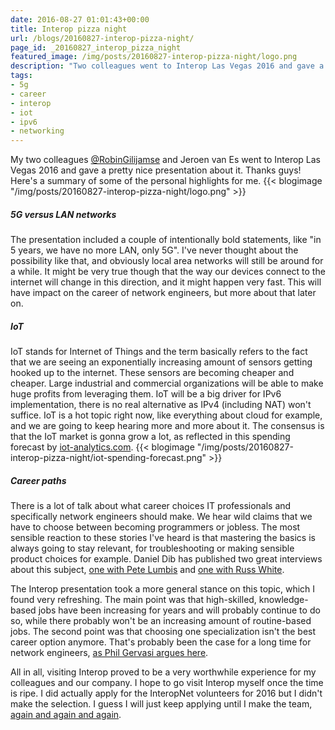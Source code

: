 ```yaml
---
date: 2016-08-27 01:01:43+00:00
title: Interop pizza night
url: /blogs/20160827-interop-pizza-night/
page_id: _20160827_interop_pizza_night
featured_image: /img/posts/20160827-interop-pizza-night/logo.png
description: "Two colleagues went to Interop Las Vegas 2016 and gave a pretty nice presentation about it. Here's a summary of some of the personal highlights for me."
tags:
- 5g
- career
- interop
- iot
- ipv6
- networking
---
```


My two colleagues [@RobinGilijamse](https://twitter.com/robingilijamse) and Jeroen van Es went to Interop Las Vegas 2016 and gave a pretty nice presentation about it. Thanks guys! Here's a summary of some of the personal highlights for me.
{{< blogimage "/img/posts/20160827-interop-pizza-night/logo.png" >}}
<!--more-->

##### 5G versus LAN networks
The presentation included a couple of intentionally bold statements, like "in 5 years, we have no more LAN, only 5G". I've never thought about the possibility like that, and obviously local area networks will still be around for a while. It might be very true though that the way our devices connect to the internet will change in this direction, and it might happen very fast. This will have impact on the career of network engineers, but more about that later on.

##### IoT
IoT stands for Internet of Things and the term basically refers to the fact that we are seeing an exponentially increasing amount of sensors getting hooked up to the internet. These sensors are becoming cheaper and cheaper. Large industrial and commercial organizations will be able to make huge profits from leveraging them. IoT will be a big driver for IPv6 implementation, there is no real alternative as IPv4 (including NAT) won't suffice. IoT is a hot topic right now, like everything about cloud for example, and we are going to keep hearing more and more about it. The consensus is that the IoT market is gonna grow a lot, as reflected in this spending forecast by [iot-analytics.com](https://iot-analytics.com/).
{{< blogimage "/img/posts/20160827-interop-pizza-night/iot-spending-forecast.png" >}}

##### Career paths
There is a lot of talk about what career choices IT professionals and specifically network engineers should make. We hear wild claims that we have to choose between becoming programmers or jobless. The most sensible reaction to these stories I've heard is that mastering the basics is always going to stay relevant, for troubleshooting or making sensible product choices for example. Daniel Dib has published two great interviews about this subject, [one with Pete Lumbis](http://lostintransit.se/2016/08/08/general-future-networking-pete-lumbis/) and [one with Russ White](http://lostintransit.se/2016/07/28/general-future-networking-russ-white/).

The Interop presentation took a more general stance on this topic, which I found very refreshing. The main point was that high-skilled, knowledge-based jobs have been increasing for years and will probably continue to do so, while there probably won't be an increasing amount of routine-based jobs. The second point was that choosing one specialization isn't the best career option anymore. That's probably been the case for a long time for network engineers, [as Phil Gervasi argues here](https://networkphil.com/2016/08/25/is-the-ccie-becoming-irrelevant/).

All in all, visiting Interop proved to be a very worthwhile experience for my colleagues and our company. I hope to go visit Interop myself once the time is ripe. I did actually apply for the InteropNet volunteers for 2016 but I didn't make the selection. I guess I will just keep applying until I make the team, [again and again and again](https://www.youtube.com/watch?v=9VDvgL58h_Y).
